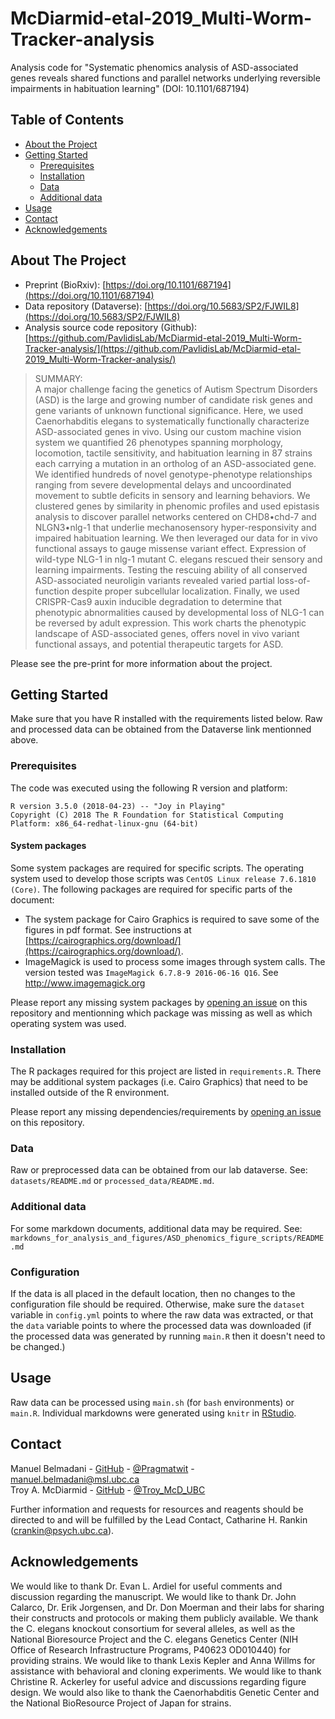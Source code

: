 # McDiarmid-etal-2019_Multi-Worm-Tracker-analysis
Analysis code for "Systematic phenomics analysis of ASD-associated genes reveals shared functions and parallel networks underlying reversible impairments in habituation learning" (DOI: 10.1101/687194)

<!-- TABLE OF CONTENTS -->
## Table of Contents
* [About the Project](#about-the-project)
* [Getting Started](#getting-started)
  * [Prerequisites](#prerequisites)
  * [Installation](#installation)
  * [Data](#data)
  * [Additional data](#additional-data)
* [Usage](#usage)
* [Contact](#contact)
* [Acknowledgements](#acknowledgements)



<!-- ABOUT THE PROJECT -->
## About The Project

* Preprint (BioRxiv): [https://doi.org/10.1101/687194](https://doi.org/10.1101/687194)
* Data repository (Dataverse): [https://doi.org/10.5683/SP2/FJWIL8](https://doi.org/10.5683/SP2/FJWIL8)
* Analysis source code repository (Github): [https://github.com/PavlidisLab/McDiarmid-etal-2019_Multi-Worm-Tracker-analysis/](https://github.com/PavlidisLab/McDiarmid-etal-2019_Multi-Worm-Tracker-analysis/)

>SUMMARY:  
>A major challenge facing the genetics of Autism Spectrum Disorders (ASD) is the large and growing number of candidate risk genes and gene variants of unknown functional significance. Here, we used Caenorhabditis elegans to systematically functionally characterize ASD-associated genes in vivo. Using our custom machine vision system we quantified 26 phenotypes spanning morphology, locomotion, tactile sensitivity, and habituation learning in 87 strains each carrying a mutation in an ortholog of an ASD-associated gene. We identified hundreds of novel genotype-phenotype relationships ranging from severe developmental delays and uncoordinated movement to subtle deficits in sensory and learning behaviors. We clustered genes by similarity in phenomic profiles and used epistasis analysis to discover parallel networks centered on CHD8•chd-7 and NLGN3•nlg-1 that underlie mechanosensory hyper-responsivity and impaired habituation learning. We then leveraged our data for in vivo functional assays to gauge missense variant effect. Expression of wild-type NLG-1 in nlg-1 mutant C. elegans rescued their sensory and learning impairments. Testing the rescuing ability of all conserved ASD-associated neuroligin variants revealed varied partial loss-of-function despite proper subcellular localization. Finally, we used CRISPR-Cas9 auxin inducible degradation to determine that phenotypic abnormalities caused by developmental loss of NLG-1 can be reversed by adult expression. This work charts the phenotypic landscape of ASD-associated genes, offers novel in vivo variant functional assays, and potential therapeutic targets for ASD.

Please see the pre-print for more information about the project.


<!-- GETTING STARTED -->
## Getting Started

Make sure that you have R installed with the requirements listed below. Raw and processed data can be obtained from the Dataverse link mentionned above.

### Prerequisites
The code was executed using the following R version and platform:
```
R version 3.5.0 (2018-04-23) -- "Joy in Playing"
Copyright (C) 2018 The R Foundation for Statistical Computing
Platform: x86_64-redhat-linux-gnu (64-bit)
```
#### System packages
Some system packages are required for specific scripts. The operating system used to develop those scripts was `CentOS Linux release 7.6.1810 (Core)`. The following packages are required for specific parts of the document:

* The system package for Cairo Graphics is required to save some of the figures in pdf format. See instructions at [https://cairographics.org/download/](https://cairographics.org/download/).
* ImageMagick is used to process some images through system calls. The version tested was `ImageMagick 6.7.8-9 2016-06-16 Q16`. See http://www.imagemagick.org 

Please report any missing system packages by [opening an issue](https://github.com/PavlidisLab/McDiarmid-etal-2019_Multi-Worm-Tracker-analysis/issues) on this repository and mentionning which package was missing as well as which operating system was used.

### Installation
The R packages required for this project are listed in `requirements.R`. There may be additional system packages (i.e. Cairo Graphics) that need to be installed outside of the R environment.

Please report any missing dependencies/requirements by [opening an issue](https://github.com/PavlidisLab/McDiarmid-etal-2019_Multi-Worm-Tracker-analysis/issues) on this repository.

### Data
Raw or preprocessed data can be obtained from our lab dataverse. See: `datasets/README.md` or `processed_data/README.md`.

### Additional data
For some markdown documents, additional data may be required. See: `markdowns_for_analysis_and_figures/ASD_phenomics_figure_scripts/README.md`

### Configuration
If the data is all placed in the default location, then no changes to the configuration file should be required. Otherwise, make sure the `dataset` variable in `config.yml` points to where the raw data was extracted, or that the `data` variable points to where the processed data was downloaded (if the processed data was generated by running `main.R` then it doesn't need to be changed.)


<!-- USAGE EXAMPLES -->
## Usage
Raw data can be processed using `main.sh` (for `bash` environments) or `main.R`. Individual markdowns were generated using `knitr` in [RStudio](https://www.rstudio.com/). 

<!-- LICENSE -->
<!--
## License

Distributed under the *** License. See `LICENSE` for more information.
-->


<!-- CONTACT -->
## Contact


Manuel Belmadani - [GitHub](https://github.com/mbelmadani) - [@Pragmatwit](https://twitter.com/pragmatwit) - manuel.belmadani@msl.ubc.ca  
Troy A. McDiarmid - [GitHub](https://github.com/troymcdiarmid) - [@Troy_McD_UBC](https://twitter.com/Troy_McD_UBC)

Further information and requests for resources and reagents should be directed to and will be
fulfilled by the Lead Contact, Catharine H. Rankin (crankin@psych.ubc.ca).


<!-- ACKNOWLEDGEMENTS -->
## Acknowledgements
We would like to thank Dr. Evan L. Ardiel for useful comments and discussion regarding the manuscript. We would like to thank Dr. John Calarco, Dr. Erik Jorgensen, and Dr. Don Moerman and their labs for sharing their constructs and protocols or making them publicly available. We thank the C. elegans knockout consortium for several alleles, as well as the National Bioresource Project and the C. elegans Genetics Center (NIH Office of Research Infrastructure Programs, P40623 OD010440) for providing strains. We would like to thank Lexis Kepler and Anna Willms for assistance with behavioral and cloning experiments. We would like to thank Christine R. Ackerley for useful advice and discussions regarding figure design. We would also like to thank the Caenorhabditis Genetic Center and the National BioResource Project of Japan for strains. 

